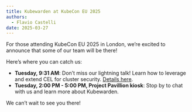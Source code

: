 ```yaml
---
title: Kubewarden at KubeCon EU 2025
authors:
  - Flavio Castelli
date: 2025-03-27
---
```


For those attending KubeCon EU 2025 in London, we’re excited to announce that some of our team will be there!

Here’s where you can catch us:

- **Tuesday, 9:31 AM**: Don’t miss our lightning talk! Learn how to leverage and extend CEL for cluster security. [Details here](https://kccnceu2025.sched.com/event/1tcub/project-lightning-talk-kubewarden-leveraging-and-extending-cel-for-your-cluster-security-victor-cuadrado-juan-maintainer).
- **Tuesday, 2:00 PM - 5:00 PM, Project Pavillion kiosk**: Stop by to chat with us and learn more about Kubewarden.

We can’t wait to see you there!
